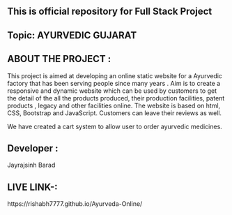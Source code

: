 <h2>This is official repository for Full Stack Project </h2>

<h2>Topic: AYURVEDIC GUJARAT </h2> 

<h2>ABOUT THE PROJECT : </h2>
This project is aimed at developing an online static website for a Ayurvedic factory that has been serving people since many years . Aim is to create a responsive and dynamic website which can be used by customers to get the detail of the all the products produced, their production facilities, patent products , legacy and other facilities online. The website is based on html, CSS, Bootstrap and JavaScript. Customers can leave their reviews as well.

We have created a cart system to allow user to order ayurvedic medicines.

<h2>Developer : </h2>

Jayrajsinh Barad


<h2>LIVE LINK-: </h2>
https://rishabh7777.github.io/Ayurveda-Online/


